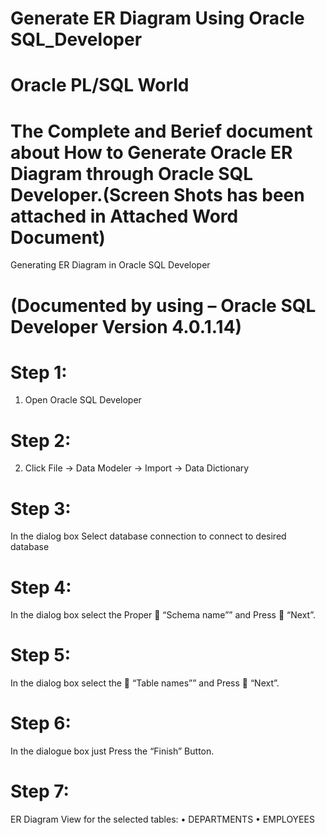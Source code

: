 # Generate ER Diagram Using Oracle SQL_Developer
# Oracle PL/SQL World

# The Complete and Berief document about How to Generate Oracle ER Diagram through Oracle SQL Developer.(Screen Shots has been attached in Attached Word Document)

   Generating ER Diagram in Oracle SQL Developer
# (Documented by using – Oracle SQL Developer Version 4.0.1.14)

# Step 1:

1. Open Oracle SQL Developer

# Step 2:

2. Click File → Data Modeler → Import → Data Dictionary

# Step 3:
In the dialog box Select database connection to connect to desired database

# Step 4:
In the dialog box select the Proper  “Schema name”” and Press  “Next”.

# Step 5:
In the dialog box select the  “Table names”” and Press  “Next”.

# Step 6:
In the dialogue box just Press the “Finish” Button.

# Step 7:
ER Diagram View for the selected tables:
•	DEPARTMENTS 
•	EMPLOYEES
